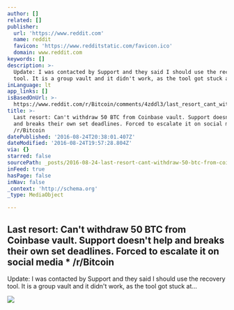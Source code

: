 ```yaml
---
author: []
related: []
publisher:
  url: 'https://www.reddit.com'
  name: reddit
  favicon: 'https://www.redditstatic.com/favicon.ico'
  domain: www.reddit.com
keywords: []
description: >-
  Update: I was contacted by Support and they said I should use the recovery
  tool. It is a group vault and it didn't work, as the tool got stuck at...
inLanguage: lt
app_links: []
isBasedOnUrl: >-
  https://www.reddit.com/r/Bitcoin/comments/4zddl3/last_resort_cant_withdraw_50_btc_from_coinbase/
title: >-
  Last resort: Can't withdraw 50 BTC from Coinbase vault. Support doesn't help
  and breaks their own set deadlines. Forced to escalate it on social media *
  /r/Bitcoin
datePublished: '2016-08-24T20:38:01.407Z'
dateModified: '2016-08-24T19:57:28.804Z'
via: {}
starred: false
sourcePath: _posts/2016-08-24-last-resort-cant-withdraw-50-btc-from-coinbase-vault-supp.md
inFeed: true
hasPage: false
inNav: false
_context: 'http://schema.org'
_type: MediaObject

---
```

<article style=""><h1>Last resort: Can't withdraw 50 BTC from Coinbase vault. Support doesn't help and breaks their own set deadlines. Forced to escalate it on social media * /r/Bitcoin</h1><p>Update: I was contacted by Support and they said I should use the recovery tool. It is a group vault and it didn't work, as the tool got stuck at...</p><img src="https://i.redditmedia.com/qq5igLO4_pSR_rTXwwffP_g9OJfZ1ppx4mFl10gXsbo.jpg?w=320&amp;s=17533be5682f23a1455fc7b4c40018e7" /></article>